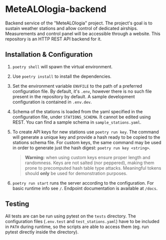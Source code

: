 # MeteALOlogia-backend
Backend service of the "MeteALOlogia" project. The project's goal is to sustain weather stations and allow control of dedicated airships. Measurements and control panel will be accessible through a website. This repository is an HTTP REST API backend for it.

## Installation & Configuration
1. `poetry shell` will spawn the virtual environment.
2. Use `poetry install` to install the dependencies.
3. Set the environment variable `ENVFILE` to the path of a preferred configuration file. By default, it's `.env`, however there is no such file present in the repository by default. A sample development configuration is contained in `.env.dev`.
4. Schema of the stations is loaded from the yaml specified in the configuration file, under `STATIONS_SCHEMA`. It cannot be edited using REST. You can find a sample schema in `sample_stations.yaml`.
5. To create API keys for new stations use `poetry run key`. The command will generate a unique key and provide a hash ready to be copied to the stations schema file. For custom keys, the same command may be used in order to generate just the hash digest: `poetry run key <string>`.
    >    **Warning:** when using custom keys ensure proper length and randomness. Keys are not salted (nor peppered), making them prone to precomputed hash table type attacks. Meaningful tokens should **only** be used for demonstration purposes.

6. `poetry run start` runs the server according to the configuration. For basic runtime info see `/`. Endpoint documentation is available at `/docs`. 

## Testing
All tests are can be run using pytest on the `tests` directory. The configuration files (`.env.test` and `test_stations.yaml`) have to be included in `PATH` during runtime, so the scripts are able to access them (eg. run pytest directly inside the directory).
